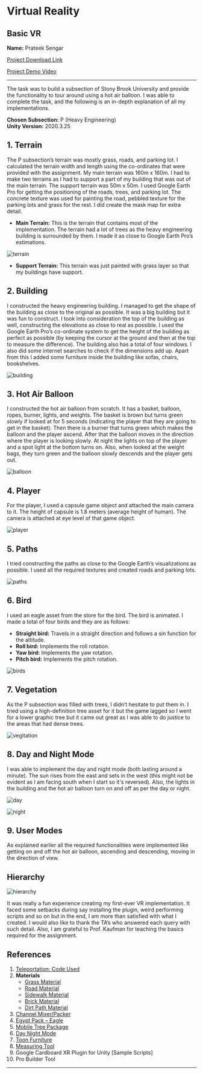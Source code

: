 # Virtual Reality
## Basic VR

**Name:** Prateek Sengar  

[Project Download Link](https://drive.google.com/file/d/1262FwNOJXXOD_Wr1MCJgQlHuaoP1fS_o/view?usp=drive_link) 

[Project Demo Video](https://youtu.be/xDIJloZeyvE) 


---

The task was to build a subsection of Stony Brook University and provide the functionality to tour around using a hot air balloon. I was able to complete the task, and the following is an in-depth explanation of all my implementations.

**Chosen Subsection:** P (Heavy Engineering)  
**Unity Version:** 2020.3.25

## 1. Terrain
The P subsection’s terrain was mostly grass, roads, and parking lot. I calculated the terrain width and length using the co-ordinates that were provided with the assignment. My main terrain was 160m x 160m. I had to make two terrains as I had to support a part of my building that was out of the main terrain. The support terrain was 50m x 50m. I used Google Earth Pro for getting the positioning of the roads, trees, and parking lot. The concrete texture was used for painting the road, pebbled texture for the parking lots and grass for the rest. I did create the mask map for extra detail.

- **Main Terrain:** This is the terrain that contains most of the implementation. The terrain had a lot of trees as the heavy engineering building is surrounded by them. I made it as close to Google Earth Pro’s estimations.

![terrain](screenshots/ss1.png)

- **Support Terrain:** This terrain was just painted with grass layer so that my buildings have support.

## 2. Building
I constructed the heavy engineering building. I managed to get the shape of the building as close to the original as possible. It was a big building but it was fun to construct. I took into consideration the top of the building as well, constructing the elevations as close to real as possible. I used the Google Earth Pro’s co-ordinate system to get the height of the building as perfect as possible (by keeping the cursor at the ground and then at the top to measure the difference). The building also has a total of four windows. I also did some internet searches to check if the dimensions add up. Apart from this I added some furniture inside the building like sofas, chairs, bookshelves.

![building](screenshots/ss2.png)

## 3. Hot Air Balloon
I constructed the hot air balloon from scratch. It has a basket, balloon, ropes, burner, lights, and weights. The basket is brown but turns green slowly if looked at for 5 seconds (indicating the player that they are going to get in the basket). Then there is a burner that turns green which makes the balloon and the player ascend. After that the balloon moves in the direction where the player is looking slowly. At night the lights on top of the player and a spot light at the bottom turns on. Also, when looked at the weight bags, they turn green and the balloon slowly descends and the player gets out.

![balloon](screenshots/ss3.png)

## 4. Player
For the player, I used a capsule game object and attached the main camera to it. The height of capsule is 1.8 meters (average height of human). The camera is attached at eye level of that game object.

![player](screenshots/ss4.png)

## 5. Paths
I tried constructing the paths as close to the Google Earth’s visualizations as possible. I used all the required textures and created roads and parking lots.

![paths](screenshots/ss5.png)

## 6. Bird
I used an eagle asset from the store for the bird. The bird is animated. I made a total of four birds and they are as follows:
- **Straight bird:** Travels in a straight direction and follows a sin function for the altitude.
- **Roll bird:** Implements the roll rotation.
- **Yaw bird:** Implements the yaw rotation.
- **Pitch bird:** Implements the pitch rotation.

![birds](screenshots/ss6.png)

## 7. Vegetation
As the P subsection was filled with trees, I didn’t hesitate to put them in. I tried using a high-definition tree asset for it but the game lagged so I went for a lower graphic tree but it came out great as I was able to do justice to the areas that had dense trees.

![vegitation](screenshots/ss7.png)

## 8. Day and Night Mode
I was able to implement the day and night mode (both lasting around a minute). The sun rises from the east and sets in the west (this might not be evident as I am facing south when I start so it's reversed). Also, the lights in the building and the hot air balloon turn on and off as per the day or night.

![day](screenshots/ss8.png)

![night](screenshots/ss9.png)

## 9. User Modes
As explained earlier all the required functionalities were implemented like getting on and off the hot air balloon, ascending and descending, moving in the direction of view.

## Hierarchy
![hierarchy](screenshots/ss10.png)

It was really a fun experience creating my first-ever VR implementation. It faced some setbacks during say installing the plugin, weird performing scripts and so on but in the end, I am more than satisfied with what I created. I would also like to thank the TA’s who answered each query with such detail. Also, I am grateful to Prof. Kaufman for teaching the basics required for the assignment.

## References
1. [Teleportation: Code Used](https://www.youtube.com/watch?v=mrYkd1U7RZE&ab_channel=NimaJamalian)
2. **Materials**
   - [Grass Material](https://freepbr.com/materials/grass-1-pbr-material/)
   - [Road Material](https://freepbr.com/materials/pebbled-asphalt1/)
   - [Sidewalk Material](https://freepbr.com/materials/concrete-3-pbr-material/)
   - [Brick Material](https://freepbr.com/materials/rounded-brick-1/)
   - [Dirt Path Material](https://freepbr.com/materials/dirt-with-rocks/)
3. [Channel Mixer/Packer](https://assetstore.unity.com/packages/tools/utilities/channel-mixer-packer-133787)
4. [Egypt Pack – Eagle](https://assetstore.unity.com/packages/3d/characters/animals/birds/egypt-pack-eagle-140079)
5. [Mobile Tree Package](https://assetstore.unity.com/packages/3d/vegetation/trees/mobile-tree-package-18866)
6. [Day Night Mode](https://www3.cs.stonybrook.edu/~cse566/DayNightMode.unitypackage)
7. [Toon Furniture](https://assetstore.unity.com/packages/3d/props/furniture/toon-furniture-88740)
8. [Measuring Tool](https://assetstore.unity.com/packages/tools/utilities/measuring-tool-226340)
9. Google Cardboard XR Plugin for Unity [Sample Scripts]
10. Pro Builder Tool

---

